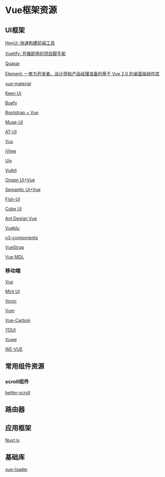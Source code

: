 # Vue框架资源

## UI框架

[HeyUi: 快速构建前端工具](https://www.heyui.top/)

[Vuetify: 开箱即用的项目脚手架](https://vuetifyjs.com/zh-Hans/)

[Quasar](https://quasar-framework.org/)

[Element: 一套为开发者、设计师和产品经理准备的基于 Vue 2.0 的桌面端组件库](https://github.com/ElemeFE/element)

[vue-material](https://codesandbox.io/s/github/vuematerial/examples/tree/master/examples/quick-start)

[Keen UI](https://josephuspaye.github.io/Keen-UI/#/ui-alert)

[Buefy](https://github.com/buefy/buefy)

[Bootstrap + Vue](https://bootstrap-vue.js.org/)

[Muse-UI](https://github.com/museui/muse-ui)

[AT-UI](https://github.com/at-ui/at-ui)

[Vux](https://github.com/airyland/vux)

[iView](https://github.com/iview/iview)

[Uiv](https://github.com/wxsms/uiv)

[Vuikit](https://github.com/vuikit/vuikit)

[Onsen UI+Vue](https://onsen.io/v2/guide/vue/)

[Semantic UI+Vue](https://semantic-ui-vue.github.io/)

[Fish-UI](https://github.com/myliang/fish-ui)

[Cube UI](https://github.com/didi/cube-ui)

[Ant Design Vue](https://github.com/okoala/vue-antd)

[Vueblu](https://github.com/chenz24/vue-blu) 

[n3-components](https://n3-components.github.io/N3-components/component.html#n3LayoutDocs) 

[VueStrap](https://github.com/yuche/vue-strap)

[Vue MDL](https://github.com/posva/vue-mdl)

### 移动端

[Vux](https://github.com/airyland/vux)

[Mint UI](https://github.com/ElemeFE/mint-ui)

[Vonic](https://github.com/wangdahoo/vonic)

[Vum](https://github.com/vum-team/vum)

[Vue-Carbon](https://github.com/myronliu347/vue-carbon)

[YDUI](https://github.com/ydcss/vue-ydui)

[Vuwe](https://github.com/vuwe/vuwe)

[WE-VUE](https://github.com/tianyong90/we-vue)

## 常用组件资源

### scroll组件

[better-scroll](https://github.com/ustbhuangyi/better-scroll)

## 路由器

[]()

[]()

[]()

## 应用框架

[Nuxt.js](https://nuxtjs.org/)

[]()

[]()

## 基础库

[vue-loader](https://github.com/vuejs/vue-loader)

##